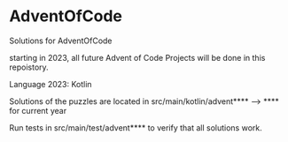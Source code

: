 # AdventOfCode
Solutions for AdventOfCode

starting in 2023, all future Advent of Code Projects will be done in this repoistory. 

Language 2023: Kotlin


Solutions of the puzzles are located in src/main/kotlin/advent**** --> **** for current year

Run tests in src/main/test/advent**** to verify that all solutions work.
